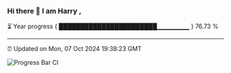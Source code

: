 ### Hi there 👋 I am Harry , 

⏳ Year progress { ███████████████████████▁▁▁▁▁▁▁ } 76.73 %

---

⏰ Updated on Mon, 07 Oct 2024 19:38:23 GMT

![Progress Bar CI](https://github.com/duykhang68/duykhang68/workflows/Progress%20Bar%20CI/badge.svg)
